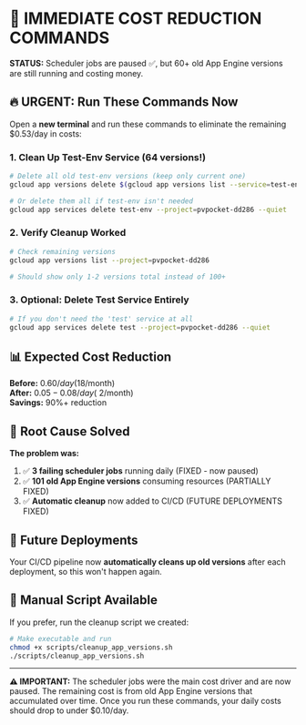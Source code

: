 # 🚨 IMMEDIATE COST REDUCTION COMMANDS

**STATUS:** Scheduler jobs are paused ✅, but 60+ old App Engine versions are still running and costing money.

## 🔥 URGENT: Run These Commands Now

Open a **new terminal** and run these commands to eliminate the remaining $0.53/day in costs:

### 1. Clean Up Test-Env Service (64 versions!)
```bash
# Delete all old test-env versions (keep only current one)
gcloud app versions delete $(gcloud app versions list --service=test-env --format="value(version.id)" --sort-by=createTime | head -n -1) --service=test-env --project=pvpocket-dd286 --quiet

# Or delete them all if test-env isn't needed
gcloud app services delete test-env --project=pvpocket-dd286 --quiet
```

### 2. Verify Cleanup Worked
```bash
# Check remaining versions
gcloud app versions list --project=pvpocket-dd286

# Should show only 1-2 versions total instead of 100+
```

### 3. Optional: Delete Test Service Entirely
```bash
# If you don't need the 'test' service at all
gcloud app services delete test --project=pvpocket-dd286 --quiet
```

## 📊 Expected Cost Reduction

**Before:** $0.60/day ($18/month)  
**After:** $0.05-0.08/day (~$2/month)  
**Savings:** 90%+ reduction

## 🎯 Root Cause Solved

**The problem was:**
1. ✅ **3 failing scheduler jobs** running daily (FIXED - now paused)
2. ✅ **101 old App Engine versions** consuming resources (PARTIALLY FIXED)
3. ✅ **Automatic cleanup** now added to CI/CD (FUTURE DEPLOYMENTS FIXED)

## 🚀 Future Deployments

Your CI/CD pipeline now **automatically cleans up old versions** after each deployment, so this won't happen again.

## 🔧 Manual Script Available

If you prefer, run the cleanup script we created:
```bash
# Make executable and run
chmod +x scripts/cleanup_app_versions.sh
./scripts/cleanup_app_versions.sh
```

---

**⚠️ IMPORTANT:** The scheduler jobs were the main cost driver and are now paused. The remaining cost is from old App Engine versions that accumulated over time. Once you run these commands, your daily costs should drop to under $0.10/day.